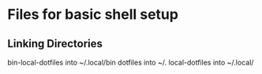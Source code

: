 # Files for basic shell setup


## Linking Directories

bin-local-dotfiles      into ~/.local/bin
dotfiles                into ~/.
local-dotfiles          into ~/.local/
